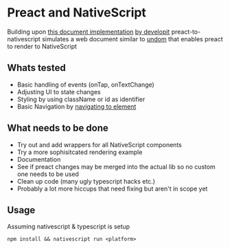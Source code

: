 # Preact and NativeScript

Building upon [this document implementation](https://github.com/staydecent/nativescript-preact/issues/4#issuecomment-323900569) [by developit](https://github.com/developit) preact-to-nativescript simulates a web document similar to [undom](https://github.com/developit/undom) that enables preact to render to NativeScript

## Whats tested
- Basic handling of events (onTap, onTextChange)
- Adjusting UI to state changes
- Styling by using className or id as identifier
- Basic Navigation by [navigating to element](https://docs.nativescript.org/core-concepts/navigation#example-3--how-to-navigate-to-a-page-dynamically-created-via-code)

## What needs to be done
- Try out and add wrappers for all NativeScript components
- Try a more sophisitcated rendering example
- Documentation
- See if preact changes may be merged into the actual lib so no custom one needs to be used
- Clean up code (many ugly typescript hacks etc.)
- Probably a lot more hiccups that need fixing but aren't in scope yet

## Usage
Assuming nativescript & typescript is setup

`npm install && nativescript run <platform>`
